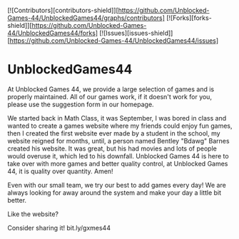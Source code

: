 [![Contributors][contributors-shield]][https://github.com/Unblocked-Games-44/UnblockedGames44/graphs/contributors]
[![Forks][forks-shield]][https://github.com/Unblocked-Games-44/UnblockedGames44/forks]
[![Issues][issues-shield]][https://github.com/Unblocked-Games-44/UnblockedGames44/issues]


# UnblockedGames44
At Unblocked Games 44, we provide a large selection of games and is properly maintained. All of our games work, if it doesn't work for you, please use the suggestion form in our homepage.

We started back in Math Class, it was September, I was bored in class and wanted to create a games website where my friends could enjoy fun games, then I created the first website ever made by a student in the school, my website reigned for months, until, a person named Bentley "Bdawg" Barnes created his website. It was great, but his had movies and lots of people would overuse it, which led to his downfall. Unblocked Games 44 is here to take over with more games and better quality control, at Unblocked Games 44, it is quality over quantity. Amen!


Even with our small team, we try our best to add games every day! We are always looking for away around the system and make your day a little bit better.

Like the website?

Consider sharing it! bit.ly/gxmes44
